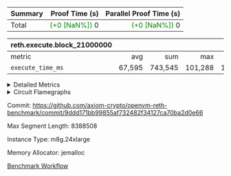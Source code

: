 | Summary | Proof Time (s) | Parallel Proof Time (s) |
|:---|---:|---:|
| Total | <span style='color: green'>(+0 [NaN%])</span> 0 | <span style='color: green'>(+0 [NaN%])</span> 0 |


| reth.execute.block_21000000 |||||
|:---|---:|---:|---:|---:|
|metric|avg|sum|max|min|
| `execute_time_ms     ` |  67,595 |  743,545 |  101,288 |  17,913 |



<details>
<summary>Detailed Metrics</summary>

| group | block_number | num_segments |
| --- | --- | --- |
| reth.execute.block_21000000 | 21000000 | 11 | 

| group | block_number | segment | execute_time_ms |
| --- | --- | --- | --- |
| reth.execute.block_21000000 | 21000000 | 0 | 70,569 | 
| reth.execute.block_21000000 | 21000000 | 1 | 69,619 | 
| reth.execute.block_21000000 | 21000000 | 10 | 17,913 | 
| reth.execute.block_21000000 | 21000000 | 2 | 69,341 | 
| reth.execute.block_21000000 | 21000000 | 3 | 19,289 | 
| reth.execute.block_21000000 | 21000000 | 4 | 101,288 | 
| reth.execute.block_21000000 | 21000000 | 5 | 81,884 | 
| reth.execute.block_21000000 | 21000000 | 6 | 85,739 | 
| reth.execute.block_21000000 | 21000000 | 7 | 84,117 | 
| reth.execute.block_21000000 | 21000000 | 8 | 83,348 | 
| reth.execute.block_21000000 | 21000000 | 9 | 60,438 | 

</details>


<details>
<summary>Circuit Flamegraphs</summary>

[![](https://axiom-public-data-sandbox-us-east-1.s3.us-east-1.amazonaws.com/benchmark/github/flamegraphs/reth-9ddd171bb99855af732482f34127ca70ba2d0e66-aa06fbe9e0073da406f1ca0a8c6a50fdf6e39602a2262e3bf8d8d79b2eb6b9bd/metrics-reth.execute.block_21000000.dsl_ir.opcode.air_name.cells_used.reverse.svg)](https://axiom-public-data-sandbox-us-east-1.s3.us-east-1.amazonaws.com/benchmark/github/flamegraphs/reth-9ddd171bb99855af732482f34127ca70ba2d0e66-aa06fbe9e0073da406f1ca0a8c6a50fdf6e39602a2262e3bf8d8d79b2eb6b9bd/metrics-reth.execute.block_21000000.dsl_ir.opcode.air_name.cells_used.reverse.svg)
[![](https://axiom-public-data-sandbox-us-east-1.s3.us-east-1.amazonaws.com/benchmark/github/flamegraphs/reth-9ddd171bb99855af732482f34127ca70ba2d0e66-aa06fbe9e0073da406f1ca0a8c6a50fdf6e39602a2262e3bf8d8d79b2eb6b9bd/metrics-reth.execute.block_21000000.dsl_ir.opcode.air_name.cells_used.svg)](https://axiom-public-data-sandbox-us-east-1.s3.us-east-1.amazonaws.com/benchmark/github/flamegraphs/reth-9ddd171bb99855af732482f34127ca70ba2d0e66-aa06fbe9e0073da406f1ca0a8c6a50fdf6e39602a2262e3bf8d8d79b2eb6b9bd/metrics-reth.execute.block_21000000.dsl_ir.opcode.air_name.cells_used.svg)
[![](https://axiom-public-data-sandbox-us-east-1.s3.us-east-1.amazonaws.com/benchmark/github/flamegraphs/reth-9ddd171bb99855af732482f34127ca70ba2d0e66-aa06fbe9e0073da406f1ca0a8c6a50fdf6e39602a2262e3bf8d8d79b2eb6b9bd/metrics-reth.execute.block_21000000.dsl_ir.opcode.frequency.reverse.svg)](https://axiom-public-data-sandbox-us-east-1.s3.us-east-1.amazonaws.com/benchmark/github/flamegraphs/reth-9ddd171bb99855af732482f34127ca70ba2d0e66-aa06fbe9e0073da406f1ca0a8c6a50fdf6e39602a2262e3bf8d8d79b2eb6b9bd/metrics-reth.execute.block_21000000.dsl_ir.opcode.frequency.reverse.svg)
[![](https://axiom-public-data-sandbox-us-east-1.s3.us-east-1.amazonaws.com/benchmark/github/flamegraphs/reth-9ddd171bb99855af732482f34127ca70ba2d0e66-aa06fbe9e0073da406f1ca0a8c6a50fdf6e39602a2262e3bf8d8d79b2eb6b9bd/metrics-reth.execute.block_21000000.dsl_ir.opcode.frequency.svg)](https://axiom-public-data-sandbox-us-east-1.s3.us-east-1.amazonaws.com/benchmark/github/flamegraphs/reth-9ddd171bb99855af732482f34127ca70ba2d0e66-aa06fbe9e0073da406f1ca0a8c6a50fdf6e39602a2262e3bf8d8d79b2eb6b9bd/metrics-reth.execute.block_21000000.dsl_ir.opcode.frequency.svg)

</details>


Commit: https://github.com/axiom-crypto/openvm-reth-benchmark/commit/9ddd171bb99855af732482f34127ca70ba2d0e66

Max Segment Length: 8388508

Instance Type: m8g.24xlarge

Memory Allocator: jemalloc

[Benchmark Workflow](https://github.com/axiom-crypto/openvm-reth-benchmark/actions/runs/14673675328)
